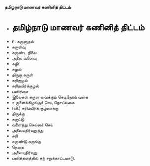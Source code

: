 **தமிழ்நாடு மாணவர் கணினித் திட்டம்**
- # தமிழ்நாடு மாணவர் கணினித் திட்டம்
- n. சுருளுதல்
- சுருள்வு
- சுருண்ட நிலை
- அலை வளைவு
- சுழி
- சுழல்
- திருகு சுருள்
- சுரிகுழல்
- சுரிமயிர்க்குழல்
- பனிச்சை
- இலைகள் சுருள வைக்கும் செடிநோய் வகை
- உருளைக்கிழங்குச் செடி நோய்வகை
- (வி.) சுரிமயிர்க் குழலாக்கு
- திருக்கு
- சுருட்டு
- வளைந்து செல்லச் செய்
- அலையதிர்வுறுத்து
- சுரி
- சுருண்டு சுருங்கு
- நௌத
- அலையுதிர்வுறு
- பனித்தளத்தில் கற் சறுக்காட்டமாடு.

